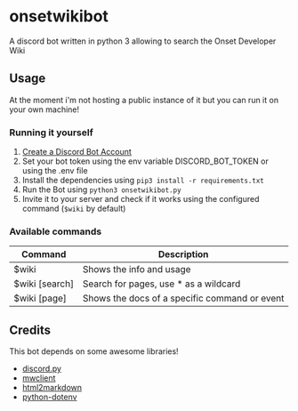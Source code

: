 # onsetwikibot
A discord bot written in python 3 allowing to search the Onset Developer Wiki

## Usage
At the moment i'm not hosting a public instance of it but you can run it on your own machine!

### Running it yourself
1. [Create a Discord Bot Account](https://discordpy.readthedocs.io/en/stable/discord.html#creating-a-bot-account)
2. Set your bot token using the env variable DISCORD_BOT_TOKEN or using the .env file
3. Install the dependencies using `pip3 install -r requirements.txt`
4. Run the Bot using `python3 onsetwikibot.py`
5. Invite it to your server and check if it works using the configured command (`$wiki` by default)

### Available commands
Command        | Description
-------------- | --------------
$wiki          | Shows the info and usage
$wiki [search] | Search for pages, use * as a wildcard
$wiki [page]   | Shows the docs of a specific command or event

## Credits
This bot depends on some awesome libraries!
- [discord.py](https://github.com/Rapptz/discord.py)
- [mwclient](https://github.com/mwclient/mwclient)
- [html2markdown](https://github.com/dlon/html2markdown)
- [python-dotenv](https://github.com/theskumar/python-dotenv)